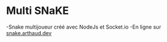 # Multi SNaKE

-Snake multijoueur créé avec NodeJs et Socket.io
-En ligne sur [snake.arthaud.dev](https://snake.arthaud.dev)